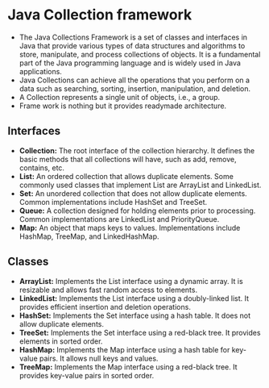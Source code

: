 # Java Collection framework
- The Java Collections Framework is a set of classes and interfaces in Java that provide various types of data structures and algorithms to store, manipulate, and process collections of objects. It is a fundamental part of the Java programming language and is widely used in Java applications.  
- Java Collections can achieve all the operations that you perform on a data such as searching, sorting, insertion, manipulation, and deletion.
- A Collection represents a single unit of objects, i.e., a group.
- Frame work is nothing but it provides readymade architecture.
## Interfaces
- **Collection:** The root interface of the collection hierarchy. It defines the basic methods that all collections will have, such as add, remove, contains, etc.
- **List:** An ordered collection that allows duplicate elements. Some commonly used classes that implement List are ArrayList and LinkedList.
- **Set:** An unordered collection that does not allow duplicate elements. Common implementations include HashSet and TreeSet.
- **Queue:** A collection designed for holding elements prior to processing. Common implementations are LinkedList and PriorityQueue.
- **Map:** An object that maps keys to values. Implementations include HashMap, TreeMap, and LinkedHashMap.
## Classes
- **ArrayList:** Implements the List interface using a dynamic array. It is resizable and allows fast random access to elements.
- **LinkedList:** Implements the List interface using a doubly-linked list. It provides efficient insertion and deletion operations.
- **HashSet:** Implements the Set interface using a hash table. It does not allow duplicate elements.
- **TreeSet:** Implements the Set interface using a red-black tree. It provides elements in sorted order.
- **HashMap:** Implements the Map interface using a hash table for key-value pairs. It allows null keys and values.
- **TreeMap:** Implements the Map interface using a red-black tree. It provides key-value pairs in sorted order.